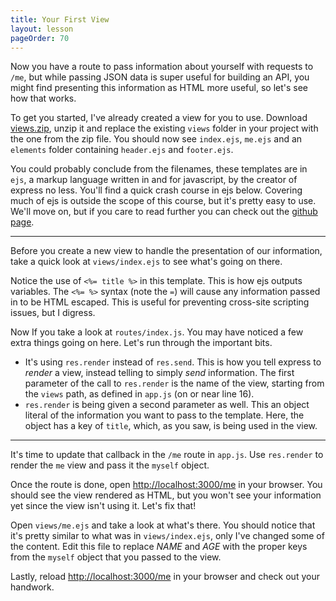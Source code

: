 ```yaml
---
title: Your First View
layout: lesson
pageOrder: 70
---
```


Now you have a route to pass information about yourself with requests to `/me`, but while passing JSON data is super useful for building an API, you might find presenting this information as HTML more useful, so let's see how that works.

To get you started, I've already created a view for you to use. Download [views.zip](../views.zip), unzip it and replace the existing `views` folder in your project with the one from the zip file. You should now see `index.ejs`, `me.ejs` and an `elements` folder containing `header.ejs` and `footer.ejs`.

You could probably conclude from the filenames, these templates are in `ejs`, a markup language written in and for javascript, by the creator of express no less. You'll find a quick crash course in ejs below. Covering much of ejs is outside the scope of this course, but it's pretty easy to use. We'll move on, but if you care to read further you can check out the [github page](https://github.com/visionmedia/ejs).

<hr>

Before you create a new view to handle the presentation of our information, take a quick look at `views/index.ejs` to see what's going on there.

Notice the use of `<%= title %>` in this template. This is how ejs outputs variables. The `<%= %>` syntax (note the `=`) will cause any information passed in to be HTML escaped. This is useful for preventing cross-site scripting issues, but I digress.

Now If you take a look at `routes/index.js`. You may have noticed a few extra things going on here. Let's run through the important bits.

- It's using `res.render` instead of `res.send`. This is how you tell express to *render* a view, instead telling to simply *send* information. The first parameter of the call to `res.render` is the name of the view, starting from the `views` path, as defined in `app.js` (on or near line 16).
- `res.render` is being given a second parameter as well. This an object literal of the information you want to pass to the template. Here, the object has a key of `title`, which, as you saw, is being used in the view.

<hr>

It's time to update that callback in the `/me` route in `app.js`. Use `res.render` to render the `me` view and pass it the `myself` object.

Once the route is done, open [http://localhost:3000/me](http://localhost:3000/me) in your browser. You should see the view rendered as HTML, but you won't see your information yet since the view isn't using it. Let's fix that!

Open `views/me.ejs` and take a look at what's there. You should notice that it's pretty similar to what was in `views/index.ejs`, only I've changed some of the content. Edit this file to replace *NAME* and *AGE* with the proper keys from the `myself` object that you passed to the view.

Lastly, reload [http://localhost:3000/me](http://localhost:3000/me) in your browser and check out your handwork.

